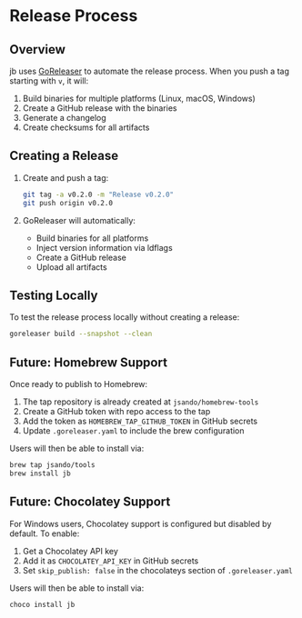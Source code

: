 # Release Process

## Overview

jb uses [GoReleaser](https://goreleaser.com/) to automate the release process. When you push a tag starting with `v`, it will:

1. Build binaries for multiple platforms (Linux, macOS, Windows)
2. Create a GitHub release with the binaries
3. Generate a changelog
4. Create checksums for all artifacts

## Creating a Release

1. Create and push a tag:
   ```bash
   git tag -a v0.2.0 -m "Release v0.2.0"
   git push origin v0.2.0
   ```

2. GoReleaser will automatically:
   - Build binaries for all platforms
   - Inject version information via ldflags
   - Create a GitHub release
   - Upload all artifacts

## Testing Locally

To test the release process locally without creating a release:

```bash
goreleaser build --snapshot --clean
```

## Future: Homebrew Support

Once ready to publish to Homebrew:

1. The tap repository is already created at `jsando/homebrew-tools`
2. Create a GitHub token with repo access to the tap
3. Add the token as `HOMEBREW_TAP_GITHUB_TOKEN` in GitHub secrets
4. Update `.goreleaser.yaml` to include the brew configuration

Users will then be able to install via:
```bash
brew tap jsando/tools
brew install jb
```

## Future: Chocolatey Support

For Windows users, Chocolatey support is configured but disabled by default. To enable:

1. Get a Chocolatey API key
2. Add it as `CHOCOLATEY_API_KEY` in GitHub secrets
3. Set `skip_publish: false` in the chocolateys section of `.goreleaser.yaml`

Users will then be able to install via:
```powershell
choco install jb
```